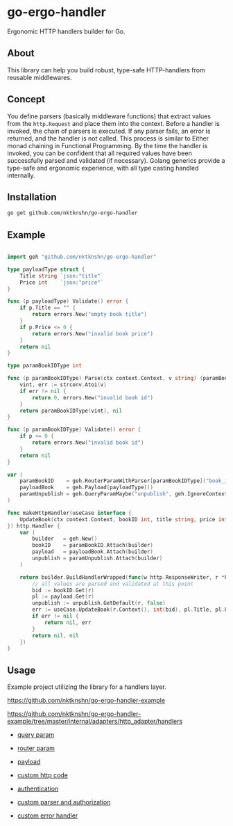 # go-ergo-handler

Ergonomic HTTP handlers builder for Go.

## About

This library can help you build robust, type-safe HTTP-handlers from reusable middlewares. 

## Concept

You define parsers (basically middleware functions) that extract values from the `http.Request` and place them into the context. Before a handler is invoked, the chain of parsers is executed. If any parser fails, an error is returned, and the handler is not called. This process is similar to Either monad chaining in Functional Programming. By the time the handler is invoked, you can be confident that all required values have been successfully parsed and validated (if necessary). Golang generics provide a type-safe and ergonomic experience, with all type casting handled internally.

## Installation

```bash
go get github.com/nktknshn/go-ergo-handler
```

## Example

```go

import geh "github.com/nktknshn/go-ergo-handler"

type payloadType struct {
	Title string `json:"title"`
	Price int    `json:"price"`
}

func (p payloadType) Validate() error {
	if p.Title == "" {
		return errors.New("empty book title")
	}
	if p.Price <= 0 {
		return errors.New("invalid book price")
	}
	return nil
}

type paramBookIDType int

func (p paramBookIDType) Parse(ctx context.Context, v string) (paramBookIDType, error) {
	vint, err := strconv.Atoi(v)
	if err != nil {
		return 0, errors.New("invalid book id")
	}
	return paramBookIDType(vint), nil
}

func (p paramBookIDType) Validate() error {
	if p <= 0 {
		return errors.New("invalid book id")
	}
	return nil
}

var (
	paramBookID    = geh.RouterParamWithParser[paramBookIDType]("book_id")
	payloadBook    = geh.Payload[payloadType]()
	paramUnpublish = geh.QueryParamMaybe("unpublish", geh.IgnoreContext(strconv.ParseBool))
)

func makeHttpHandler(useCase interface {
	UpdateBook(ctx context.Context, bookID int, title string, price int, unpublish bool) error
}) http.Handler {
	var (
		builder   = geh.New()
		bookID    = paramBookID.Attach(builder)
		payload   = payloadBook.Attach(builder)
		unpublish = paramUnpublish.Attach(builder)
	)

	return builder.BuildHandlerWrapped(func(w http.ResponseWriter, r *http.Request) (any, error) {
		// all values are parsed and validated at this point
		bid := bookID.Get(r)
		pl := payload.Get(r)
		unpublish := unpublish.GetDefault(r, false)
		err := useCase.UpdateBook(r.Context(), int(bid), pl.Title, pl.Price, unpublish)
		if err != nil {
			return nil, err
		}
		return nil, nil
	})
}
```

## Usage

Example project utilizing the library for a handlers layer.

https://github.com/nktknshn/go-ergo-handler-example

https://github.com/nktknshn/go-ergo-handler-example/tree/master/internal/adapters/http_adapter/handlers

- [query param](https://github.com/nktknshn/go-ergo-handler-example/blob/master/internal/adapters/http_adapter/handlers/get_books/query_param_cursor.go)

- [router param](https://github.com/nktknshn/go-ergo-handler-example/blob/master/internal/adapters/http_adapter/handlers/get_book/get_book.go)

- [payload](https://github.com/nktknshn/go-ergo-handler-example/blob/master/internal/adapters/http_adapter/handlers/create_book/create_book.go)

- [custom http code](https://github.com/nktknshn/go-ergo-handler-example/blob/master/internal/adapters/http_adapter/handlers/create_favorite_book/create_favorite_book.go)

- [authentication](https://github.com/nktknshn/go-ergo-handler-example/blob/master/internal/adapters/http_adapter/handlers/handlers_user_auth/user_auth_parser.go)

- [custom parser and authorization](https://github.com/nktknshn/go-ergo-handler-example/blob/master/internal/adapters/http_adapter/handlers/handler_admin_role_checker/handler_admin_role_checker.go)

- [custom error handler](https://github.com/nktknshn/go-ergo-handler-example/blob/master/internal/adapters/http_adapter/handlers/handler_builder/handler_error.go)

